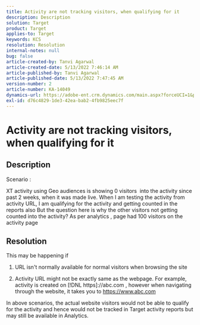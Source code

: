 ```yaml
---
title: Activity are not tracking visitors, when qualifying for it
description: Description
solution: Target
product: Target
applies-to: Target
keywords: KCS
resolution: Resolution
internal-notes: null
bug: false
article-created-by: Tanvi Agarwal
article-created-date: 5/13/2022 7:46:14 AM
article-published-by: Tanvi Agarwal
article-published-date: 5/13/2022 7:47:45 AM
version-number: 2
article-number: KA-14049
dynamics-url: https://adobe-ent.crm.dynamics.com/main.aspx?forceUCI=1&pagetype=entityrecord&etn=knowledgearticle&id=1fa406c1-90d2-ec11-a7b5-00224809c27a
exl-id: d76c4829-1de3-42ea-bab2-4fb9825eec7f
---
```

# Activity are not tracking visitors, when qualifying for it

## Description


Scenario :

XT activity using Geo audiences is showing 0 visitors  into the activity since past 2 weeks, when it was made live. When I am testing the activity from activity URL, I am qualifying for the activity and getting counted in the reports also
But the question here is why the other visitors not getting counted into the activity? As per analytics , page had 100 visitors on the activity page


## Resolution


This may be happening if

1. URL isn't normally available for normal visitors when browsing the site

2. Activity URL might not be exactly same as the webpage. For example, activity is created on [!DNL https]://abc.com , however when navigating through the website, it takes you to https://www.abc.com

In above scenarios, the actual website visitors would not be able to qualify for the activity and hence would not be tracked in Target activity reports but may still be available in Analytics.
